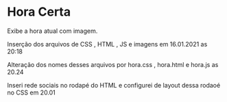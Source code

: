 # Hora Certa
 
 Exibe a hora atual com imagem.

 Inserção dos arquivos de CSS , HTML , JS  e imagens em  16.01.2021 as 20:18

 Alteração dos nomes desses arquivos por hora.css , hora.html e hora.js as 20.24 

 Inseri rede sociais no rodapé do HTML  e configurei de layout dessa rodaoé  no CSS em 20.01  
